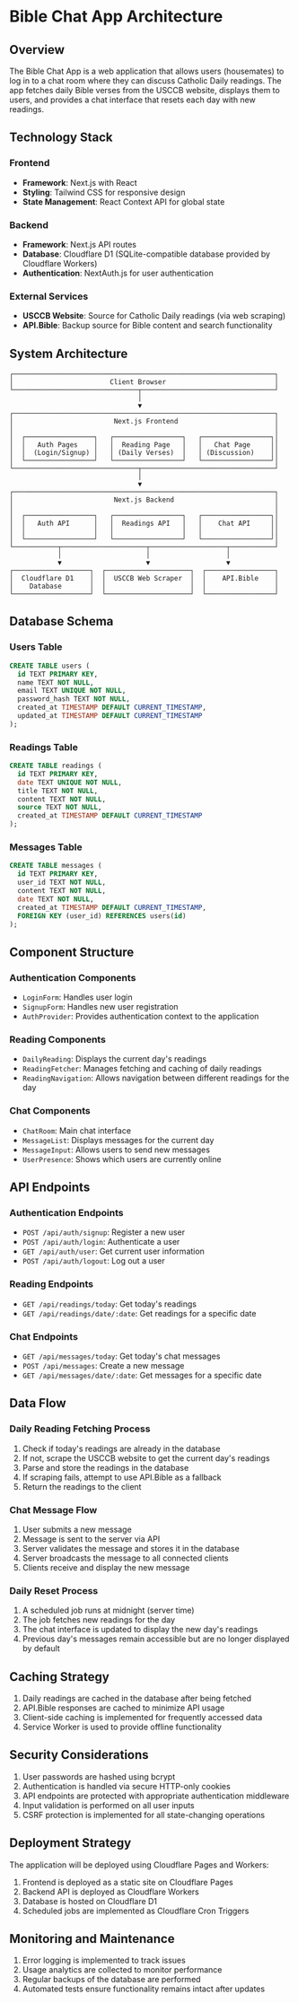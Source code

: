 # Bible Chat App Architecture

## Overview

The Bible Chat App is a web application that allows users (housemates) to log in to a chat room where they can discuss Catholic Daily readings. The app fetches daily Bible verses from the USCCB website, displays them to users, and provides a chat interface that resets each day with new readings.

## Technology Stack

### Frontend
- **Framework**: Next.js with React
- **Styling**: Tailwind CSS for responsive design
- **State Management**: React Context API for global state

### Backend
- **Framework**: Next.js API routes
- **Database**: Cloudflare D1 (SQLite-compatible database provided by Cloudflare Workers)
- **Authentication**: NextAuth.js for user authentication

### External Services
- **USCCB Website**: Source for Catholic Daily readings (via web scraping)
- **API.Bible**: Backup source for Bible content and search functionality

## System Architecture

```
┌─────────────────────────────────────────────────────────────────┐
│                        Client Browser                           │
└───────────────────────────────┬─────────────────────────────────┘
                                │
                                ▼
┌─────────────────────────────────────────────────────────────────┐
│                         Next.js Frontend                        │
│                                                                 │
│  ┌─────────────────┐   ┌─────────────────┐   ┌─────────────────┐│
│  │   Auth Pages    │   │  Reading Page   │   │   Chat Page     ││
│  │  (Login/Signup) │   │ (Daily Verses)  │   │ (Discussion)    ││
│  └─────────────────┘   └─────────────────┘   └─────────────────┘│
└───────────────────────────────┬─────────────────────────────────┘
                                │
                                ▼
┌─────────────────────────────────────────────────────────────────┐
│                         Next.js Backend                         │
│                                                                 │
│  ┌─────────────────┐   ┌─────────────────┐   ┌─────────────────┐│
│  │   Auth API      │   │  Readings API   │   │    Chat API     ││
│  │                 │   │                 │   │                 ││
│  └─────────────────┘   └─────────────────┘   └─────────────────┘│
└───────────┬─────────────────────┬───────────────────┬───────────┘
            │                     │                   │
            ▼                     ▼                   ▼
┌───────────────────┐  ┌─────────────────────┐  ┌─────────────────┐
│  Cloudflare D1    │  │  USCCB Web Scraper  │  │    API.Bible    │
│    Database       │  │                     │  │                 │
└───────────────────┘  └─────────────────────┘  └─────────────────┘
```

## Database Schema

### Users Table
```sql
CREATE TABLE users (
  id TEXT PRIMARY KEY,
  name TEXT NOT NULL,
  email TEXT UNIQUE NOT NULL,
  password_hash TEXT NOT NULL,
  created_at TIMESTAMP DEFAULT CURRENT_TIMESTAMP,
  updated_at TIMESTAMP DEFAULT CURRENT_TIMESTAMP
);
```

### Readings Table
```sql
CREATE TABLE readings (
  id TEXT PRIMARY KEY,
  date TEXT UNIQUE NOT NULL,
  title TEXT NOT NULL,
  content TEXT NOT NULL,
  source TEXT NOT NULL,
  created_at TIMESTAMP DEFAULT CURRENT_TIMESTAMP
);
```

### Messages Table
```sql
CREATE TABLE messages (
  id TEXT PRIMARY KEY,
  user_id TEXT NOT NULL,
  content TEXT NOT NULL,
  date TEXT NOT NULL,
  created_at TIMESTAMP DEFAULT CURRENT_TIMESTAMP,
  FOREIGN KEY (user_id) REFERENCES users(id)
);
```

## Component Structure

### Authentication Components
- `LoginForm`: Handles user login
- `SignupForm`: Handles new user registration
- `AuthProvider`: Provides authentication context to the application

### Reading Components
- `DailyReading`: Displays the current day's readings
- `ReadingFetcher`: Manages fetching and caching of daily readings
- `ReadingNavigation`: Allows navigation between different readings for the day

### Chat Components
- `ChatRoom`: Main chat interface
- `MessageList`: Displays messages for the current day
- `MessageInput`: Allows users to send new messages
- `UserPresence`: Shows which users are currently online

## API Endpoints

### Authentication Endpoints
- `POST /api/auth/signup`: Register a new user
- `POST /api/auth/login`: Authenticate a user
- `GET /api/auth/user`: Get current user information
- `POST /api/auth/logout`: Log out a user

### Reading Endpoints
- `GET /api/readings/today`: Get today's readings
- `GET /api/readings/date/:date`: Get readings for a specific date

### Chat Endpoints
- `GET /api/messages/today`: Get today's chat messages
- `POST /api/messages`: Create a new message
- `GET /api/messages/date/:date`: Get messages for a specific date

## Data Flow

### Daily Reading Fetching Process
1. Check if today's readings are already in the database
2. If not, scrape the USCCB website to get the current day's readings
3. Parse and store the readings in the database
4. If scraping fails, attempt to use API.Bible as a fallback
5. Return the readings to the client

### Chat Message Flow
1. User submits a new message
2. Message is sent to the server via API
3. Server validates the message and stores it in the database
4. Server broadcasts the message to all connected clients
5. Clients receive and display the new message

### Daily Reset Process
1. A scheduled job runs at midnight (server time)
2. The job fetches new readings for the day
3. The chat interface is updated to display the new day's readings
4. Previous day's messages remain accessible but are no longer displayed by default

## Caching Strategy

1. Daily readings are cached in the database after being fetched
2. API.Bible responses are cached to minimize API usage
3. Client-side caching is implemented for frequently accessed data
4. Service Worker is used to provide offline functionality

## Security Considerations

1. User passwords are hashed using bcrypt
2. Authentication is handled via secure HTTP-only cookies
3. API endpoints are protected with appropriate authentication middleware
4. Input validation is performed on all user inputs
5. CSRF protection is implemented for all state-changing operations

## Deployment Strategy

The application will be deployed using Cloudflare Pages and Workers:
1. Frontend is deployed as a static site on Cloudflare Pages
2. Backend API is deployed as Cloudflare Workers
3. Database is hosted on Cloudflare D1
4. Scheduled jobs are implemented as Cloudflare Cron Triggers

## Monitoring and Maintenance

1. Error logging is implemented to track issues
2. Usage analytics are collected to monitor performance
3. Regular backups of the database are performed
4. Automated tests ensure functionality remains intact after updates

